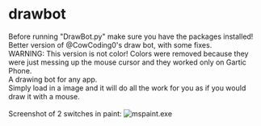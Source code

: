 # drawbot
Before running "DrawBot.py" make sure you have the packages installed!\
Better version of @CowCoding0's draw bot, with some fixes.\
WARNING: This version is not color! Colors were removed because they were just messing up the mouse cursor and they worked only on Gartic Phone.\
A drawing bot for any app.\
Simply load in a image and it will do all the work for you as if you would draw it with a mouse.\
 \
Screenshot of 2 switches in paint:
![mspaint.exe](https://i.imgur.com/oII9YA7.png)
